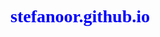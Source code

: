 # stefanoor.github.io
<html>
<head>
<style>
h1 {
    color: blue;
    font-family: verdana;
    }
   
    </style>

 <title> Ciao</title>
 <hr>
 <h1>Ciao,ciao</h1>
 <hr>
 <body>
 </body>
 </hmtl>
